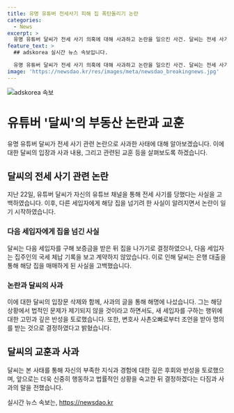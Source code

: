 ```yaml
---
title: 유명 유튜버 전세사기 피해 집 폭탄돌리기 논란
categories:
  - News
excerpt: >
  유명 유튜버 달씨가 전세 사기 의혹에 대해 사과하고 논란을 일으킨 사건. 달씨는 전세 사기를 당한 집을 다른 세입자에게 넘기려다가 반발을 받았고, 영상 삭제 후 입장문을 통해 해명하며 변호사의 조언을 따랐다고 전했다. 그러나 네티즌들은 여전히 논란을 키우고 있으며, 달씨는 깊은 반성과 신중한 행동을 약속하며 사과했다.
feature_text: >
  ## adskorea 실시간 뉴스 속보입니다.

  유명 유튜버 달씨가 전세 사기 의혹에 대해 사과하고 논란을 일으킨 사건. 달씨는 전세 사기를 당한 집을 다른 세입자에게 넘기려다가 반발을 받았고, 영상 삭제 후 입장문을 통해 해명하며 변호사의 조언을 따랐다고 전했다. 그러나 네티즌들은 여전히 논란을 키우고 있으며, 달씨는 깊은 반성과 신중한 행동을 약속하며 사과했다.
image: 'https://newsdao.kr/res/images/meta/newsdao_breakingnews.jpg'
---
```


<p><img src="https://newsdao.kr/res/images/meta/newsdao_breakingnews.jpg" alt="adskorea 속보" /></p>

<h1>유튜버 '달씨'의 부동산 논란과 교훈</h1>

<p data-ke-size="size16">유명 유튜버 달씨가 전세 사기 관련 논란으로 사과한 사태에 대해 알아보겠습니다. 이에 대한 달씨의 입장과 사과 내용, 그리고 관련된 교훈 등을 살펴보도록 하겠습니다.</p>

<h2 data-ke-size="size26">달씨의 전세 사기 관련 논란</h2>

<p data-ke-size="size16">지난 22일, 유튜버 달씨가 자신의 유튜브 채널을 통해 전세 사기를 당했다는 사실을 고백하였습니다. 이후, 다른 세입자에게 해당 집을 넘기려 한 사실이 알려지면서 논란이 일기 시작하였습니다.</p>

<h3>다음 세입자에게 집을 넘긴 사실</h3>

<p data-ke-size="size16">달씨는 다음 세입자를 구해 보증금을 받은 뒤 집을 나가기로 결정하였으나, 다음 세입자는 집주인의 국세 체납 기록을 보고 계약하지 않았습니다. 이로 인해 달씨는 은행 대출을 통해 해당 집을 매매하게 된 사실을 고백했습니다.</p>

<h3>논란과 달씨의 사과</h3>

<p data-ke-size="size16">이에 대한 달씨의 입장문 삭제와 함께, 사과의 글을 통해 해명에 나섰습니다. 그는 해당 상황에서 법적인 문제가 제기되지 않을 것이라고 하면서도, 새 세입자를 구하는 행위에 대한 고민과 깊은 반성을 토로했습니다. 또한, 변호사 사촌오빠로부터 조언을 받아 명의를 받는 것으로 결정하였다고 밝혔습니다.</p>

<h2 data-ke-size="size26">달씨의 교훈과 사과</h2>

<p data-ke-size="size16">달씨는 본 사태를 통해 자신의 부족한 지식과 경험에 대한 깊은 후회와 반성을 토로했으며, 앞으로는 더욱 신중히 행동하고 법률적인 상황을 숙고한 뒤 결정하겠다는 다짐과 사과의 말을 전했습니다.</p>
실시간 뉴스 속보는, <a href="https://newsdao.kr" rel="dofollow">https://newsdao.kr</a>


